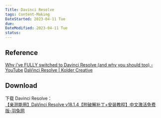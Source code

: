 ```yaml
---
Title: Davinci Resolve
tags: Content-Making
DateStarted: 2023-04-11 Tue
due:
DateModified: 2023-04-11 Tue
status:
---
```


## Reference

[Why i've FULLY switched to Davinci Resolve (and why you should too) - YouTube](https://www.youtube.com/watch?v=LhONgaaLjHk)
[DaVinci Resolve | Kolder Creative](https://www.koldercreative.com/courses/davinci)

## Download

下载 Davinci Resolve：  
[【亲测能用】DaVinci Resolve v18.1.4【附破解补丁+安装教程】中文激活免费版-羽兔网](https://www.yutu.cn/softhtml/showsoft_8443.html)
